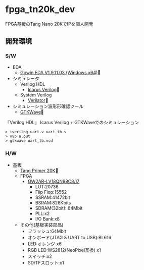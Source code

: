 # fpga_tn20k_dev

FPGA基板のTang Nano 20KでIPを個人開発

## 開発環境

### S/W

- EDA
  - [Gowin EDA V1.9.11.03 (Windows x64)](https://cdn.gowinsemi.com.cn/Gowin_V1.9.11.03_x64_win.zip)🔗
- シミュレータ
  - Verilog HDL
    - [Icarus Verilog](https://bleyer.org/icarus/)🔗
  - System Verilog
    - [Verilator](https://www.veripool.org/verilator/)🔗
- シミュレーション波形形確認ツール
  - [GTKWave](https://gtkwave.sourceforge.net/)🔗

『Verilog HDL』
Icarus Verilog + GTKWaveでのシミュレーション

```shell
> iverilog uart.v uart_tb.v
> vvp a.out
> gtkwave uart_tb.vcd
```

### H/W

- 基板
  - [Tang Primer 20K](https://wiki.sipeed.com/hardware/en/tang/tang-primer-20k/primer-20k.html)🔗
  - FPGA
    - [GW2AR-LV18QN88C8/I7](https://www.gowinsemi.com.cn/prod_view.aspx?TypeId=10&FId=t3:10:3&Id=167#GW2AR)
      - LUT:20736
      - Flip Flop:15552
      - SSRAM:41472bit
      - BSRAM:828Kbits
      - SDRAM(32bit): 64Mbit
      - PLL:x2
      - I/O Bank:x8
  - その他(基板実装部品)
    - フラッシュ:64Mbit
    - オンボード(JTAG & UART to USB):BL616
    - LED:オレンジ x6
    - RGB LED:WS2812(NeoPixel互換) x1
    - スイッチ:x2
    - SD/TFスロット:x1

